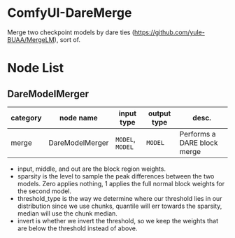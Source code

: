 # ComfyUI-DareMerge
Merge two checkpoint models by dare ties (https://github.com/yule-BUAA/MergeLM), sort of.

# Node List

## DareModelMerger

|category|node name|input type|output type|desc.|
| --- | --- | --- | --- | --- |
|merge|DareModelMerger|`MODEL`, `MODEL`|`MODEL`|Performs a DARE block merge|

* input, middle, and out are the block region weights.
* sparsity is the level to sample the peak differences between the two models.  Zero applies nothing, 1 applies the full normal block weights for the second model.
* threshold_type is the way we determine where our threshold lies in our distribution since we use chunks, quantile will err towards the sparsity, median will use the chunk median.
* invert is whether we invert the threshold, so we keep the weights that are below the threshold instead of above.


